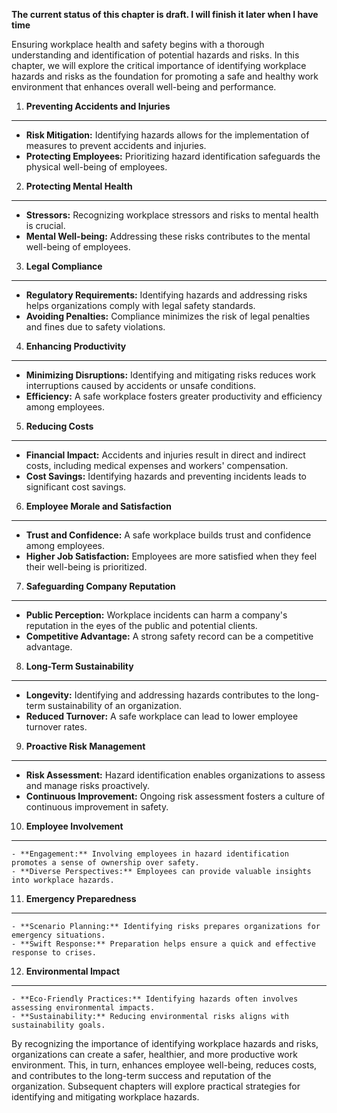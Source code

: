 **The current status of this chapter is draft. I will finish it later when I have time**

Ensuring workplace health and safety begins with a thorough understanding and identification of potential hazards and risks. In this chapter, we will explore the critical importance of identifying workplace hazards and risks as the foundation for promoting a safe and healthy work environment that enhances overall well-being and performance.

1. **Preventing Accidents and Injuries**
----------------------------------------

* **Risk Mitigation:** Identifying hazards allows for the implementation of measures to prevent accidents and injuries.
* **Protecting Employees:** Prioritizing hazard identification safeguards the physical well-being of employees.

2. **Protecting Mental Health**
-------------------------------

* **Stressors:** Recognizing workplace stressors and risks to mental health is crucial.
* **Mental Well-being:** Addressing these risks contributes to the mental well-being of employees.

3. **Legal Compliance**
-----------------------

* **Regulatory Requirements:** Identifying hazards and addressing risks helps organizations comply with legal safety standards.
* **Avoiding Penalties:** Compliance minimizes the risk of legal penalties and fines due to safety violations.

4. **Enhancing Productivity**
-----------------------------

* **Minimizing Disruptions:** Identifying and mitigating risks reduces work interruptions caused by accidents or unsafe conditions.
* **Efficiency:** A safe workplace fosters greater productivity and efficiency among employees.

5. **Reducing Costs**
---------------------

* **Financial Impact:** Accidents and injuries result in direct and indirect costs, including medical expenses and workers' compensation.
* **Cost Savings:** Identifying hazards and preventing incidents leads to significant cost savings.

6. **Employee Morale and Satisfaction**
---------------------------------------

* **Trust and Confidence:** A safe workplace builds trust and confidence among employees.
* **Higher Job Satisfaction:** Employees are more satisfied when they feel their well-being is prioritized.

7. **Safeguarding Company Reputation**
--------------------------------------

* **Public Perception:** Workplace incidents can harm a company's reputation in the eyes of the public and potential clients.
* **Competitive Advantage:** A strong safety record can be a competitive advantage.

8. **Long-Term Sustainability**
-------------------------------

* **Longevity:** Identifying and addressing hazards contributes to the long-term sustainability of an organization.
* **Reduced Turnover:** A safe workplace can lead to lower employee turnover rates.

9. **Proactive Risk Management**
--------------------------------

* **Risk Assessment:** Hazard identification enables organizations to assess and manage risks proactively.
* **Continuous Improvement:** Ongoing risk assessment fosters a culture of continuous improvement in safety.

10. **Employee Involvement**
----------------------------

    - **Engagement:** Involving employees in hazard identification promotes a sense of ownership over safety.
    - **Diverse Perspectives:** Employees can provide valuable insights into workplace hazards.

11. **Emergency Preparedness**
------------------------------

    - **Scenario Planning:** Identifying risks prepares organizations for emergency situations.
    - **Swift Response:** Preparation helps ensure a quick and effective response to crises.

12. **Environmental Impact**
----------------------------

    - **Eco-Friendly Practices:** Identifying hazards often involves assessing environmental impacts.
    - **Sustainability:** Reducing environmental risks aligns with sustainability goals.

By recognizing the importance of identifying workplace hazards and risks, organizations can create a safer, healthier, and more productive work environment. This, in turn, enhances employee well-being, reduces costs, and contributes to the long-term success and reputation of the organization. Subsequent chapters will explore practical strategies for identifying and mitigating workplace hazards.
